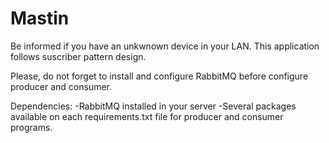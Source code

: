 # Mastin
Be informed if you have an unkwnown device in your LAN. This application follows suscriber pattern design.

Please, do not forget to install and configure RabbitMQ before configure producer and consumer.

Dependencies:
-RabbitMQ installed in your server
-Several packages available on each requirements.txt file for producer and consumer programs.
